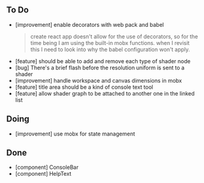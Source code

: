 ## To Do

- [improvement] enable decorators with web pack and babel
    >  create react app doesn't allow for the use of decorators, so for the time being I am using the built-in mobx functions. when I revisit this I need to look into why the babel configuration won't apply.
- [feature] should be able to add and remove each type of shader node
- [bug] There's a brief flash before the resolution uniform is sent to a shader
- [improvement] handle workspace and canvas dimensions in mobx
- [feature] title area should be a kind of console text tool
- [feature] allow   shader graph to be attached to another one in the linked list

## Doing

- [improvement] use mobx for state management

## Done

- [component] ConsoleBar
- [component] HelpText
